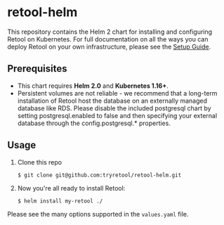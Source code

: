 # retool-helm

This repository contains the Helm 2 chart for installing and configuring
Retool on Kubernetes. For full documentation on all the ways you can deploy
Retool on your own infrastructure, please see the [Setup
Guide](https://docs.retool.com/docs/setup-instructions).

## Prerequisites

- This chart requires **Helm 2.0** and **Kubernetes 1.16+**.
- Persistent volumes are not reliable - we recommend that a long-term
  installation of Retool host the database on an externally managed database
  like RDS. Please disable the included postgresql chart by setting
  postgresql.enabled to false and then specifying your external database
  through the config.postgresql.\* properties.

## Usage

1.  Clone this repo

        $ git clone git@github.com:tryretool/retool-helm.git

2.  Now you're all ready to install Retool:

        $ helm install my-retool ./

Please see the many options supported in the `values.yaml` file.

